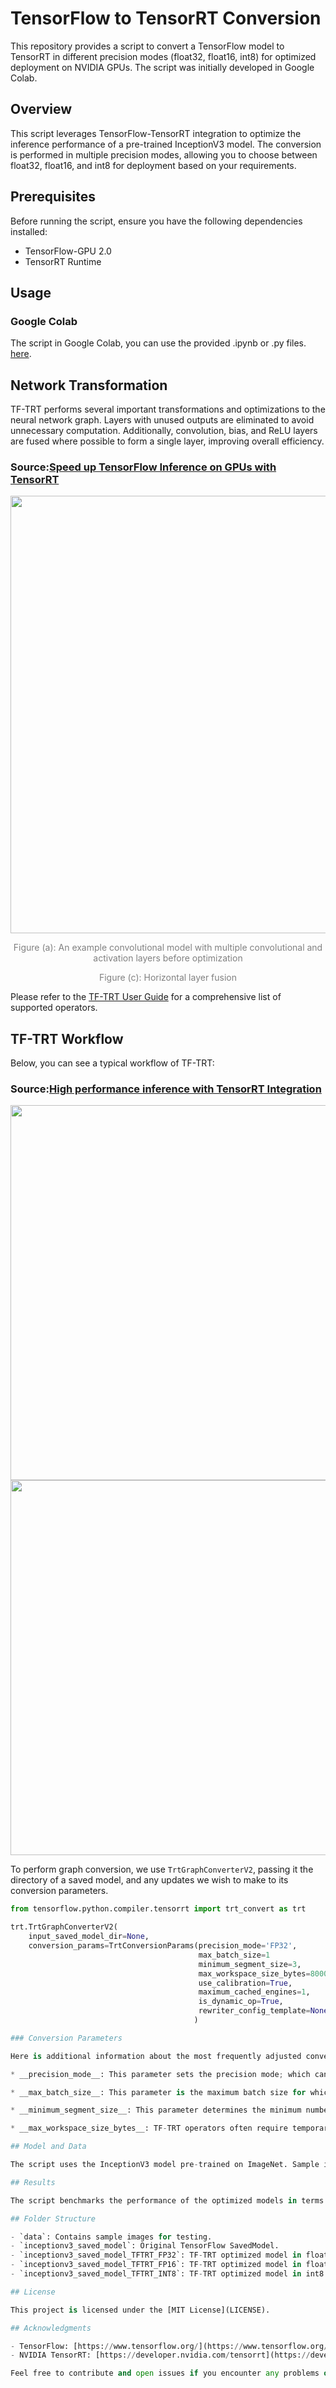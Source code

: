# TensorFlow to TensorRT Conversion

This repository provides a script to convert a TensorFlow model to TensorRT in different precision modes (float32, float16, int8) for optimized deployment on NVIDIA GPUs. The script was initially developed in Google Colab.

## Overview

This script leverages TensorFlow-TensorRT integration to optimize the inference performance of a pre-trained InceptionV3 model. The conversion is performed in multiple precision modes, allowing you to choose between float32, float16, and int8 for deployment based on your requirements.

## Prerequisites

Before running the script, ensure you have the following dependencies installed:

- TensorFlow-GPU 2.0
- TensorRT Runtime

## Usage

### Google Colab

The script in Google Colab, you can use the provided .ipynb or .py files. [here](link-to-colab-notebook).

## Network Transformation

TF-TRT performs several important transformations and optimizations to the neural network graph. Layers with unused outputs are eliminated to avoid unnecessary computation. Additionally, convolution, bias, and ReLU layers are fused where possible to form a single layer, improving overall efficiency.

### Source:[Speed up TensorFlow Inference on GPUs with TensorRT](https://blog.tensorflow.org/2018/04/speed-up-tensorflow-inference-on-gpus-tensorRT.html)

<div align="center">
    <img width="700px" src='https://2.bp.blogspot.com/-nc-poLV8CNc/XhOI1wfgGjI/AAAAAAAACQI/3FlNTSKKrqMyTzR5XC5RCNnVuUY5EGmhQCLcBGAsYHQ/s1600/fig2.png' />
    <p style="text-align: center;color:gray">Figure (a): An example convolutional model with multiple convolutional and activation layers before optimization</p>
    <p style="text-align: center;color:gray">Figure (c): Horizontal layer fusion</p>
</div>

Please refer to the [TF-TRT User Guide](https://docs.nvidia.com/deeplearning/frameworks/tf-trt-user-guide/index.html#supported-ops) for a comprehensive list of supported operators.

## TF-TRT Workflow

Below, you can see a typical workflow of TF-TRT:

### Source:[High performance inference with TensorRT Integration](https://medium.com/tensorflow/high-performance-inference-with-tensorrt-integration-c4d78795fbfe)

<div align="center">
    <img width="600px" src='https://miro.medium.com/max/875/1*hD_4k9bTEXnjuLHcaoFQRQ.png' />
</div>

<div align="center">
    <img width="600px" src='https://miro.medium.com/max/875/1*DwxO-QF6Bz-H4aurRBIrjw.png' />
</div>

To perform graph conversion, we use `TrtGraphConverterV2`, passing it the directory of a saved model, and any updates we wish to make to its conversion parameters.

```python
from tensorflow.python.compiler.tensorrt import trt_convert as trt

trt.TrtGraphConverterV2(
    input_saved_model_dir=None,
    conversion_params=TrtConversionParams(precision_mode='FP32',
                                          max_batch_size=1
                                          minimum_segment_size=3,
                                          max_workspace_size_bytes=8000000000,
                                          use_calibration=True,
                                          maximum_cached_engines=1,
                                          is_dynamic_op=True,
                                          rewriter_config_template=None,
                                         )

### Conversion Parameters

Here is additional information about the most frequently adjusted conversion parameters.

* __precision_mode__: This parameter sets the precision mode; which can be one of FP32, FP16, or INT8. Precision lower than FP32, meaning FP16 and INT8, would improve the performance of inference. The FP16 mode uses Tensor Cores or half precision hardware instructions, if possible. The INT8 precision mode uses integer hardware instructions.

* __max_batch_size__: This parameter is the maximum batch size for which TF-TRT will optimize. At runtime, a smaller batch size may be chosen, but, not a larger one.

* __minimum_segment_size__: This parameter determines the minimum number of TensorFlow nodes in a TF-TRT engine, which means the TensorFlow subgraphs that have fewer nodes than this number will not be converted to TensorRT. Therefore, in general, smaller numbers such as 5 are preferred. This can also be used to change the minimum number of nodes in the optimized INT8 engines to change the final optimized graph to fine tune result accuracy.

* __max_workspace_size_bytes__: TF-TRT operators often require temporary workspace. This parameter limits the maximum size that any layer in the network can use. If insufficient scratch is provided, it is possible that TF-TRT may not be able to find an implementation for a given layer.

## Model and Data

The script uses the InceptionV3 model pre-trained on ImageNet. Sample images are included in the 'data' folder for testing.

## Results

The script benchmarks the performance of the optimized models in terms of throughput and provides comparisons between different precision modes.

## Folder Structure

- `data`: Contains sample images for testing.
- `inceptionv3_saved_model`: Original TensorFlow SavedModel.
- `inceptionv3_saved_model_TFTRT_FP32`: TF-TRT optimized model in float32 precision.
- `inceptionv3_saved_model_TFTRT_FP16`: TF-TRT optimized model in float16 precision.
- `inceptionv3_saved_model_TFTRT_INT8`: TF-TRT optimized model in int8 precision.

## License

This project is licensed under the [MIT License](LICENSE).

## Acknowledgments

- TensorFlow: [https://www.tensorflow.org/](https://www.tensorflow.org/)
- NVIDIA TensorRT: [https://developer.nvidia.com/tensorrt](https://developer.nvidia.com/tensorrt)

Feel free to contribute and open issues if you encounter any problems or have suggestions for improvement.

